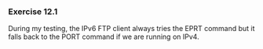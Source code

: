 ### Exercise 12.1

During my testing, the IPv6 FTP client always tries the EPRT command but it falls back to the PORT command if we are running on IPv4.
